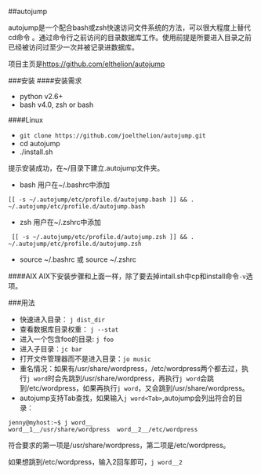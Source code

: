 <!---date:2014-02-19-->
##autojump
<!---date:2014-02-21-->
autojump是一个配合bash或zsh快速访问文件系统的方法，可以很大程度上替代cd命令
。通过命令行之前访问的目录数据库工作。使用前提是所要进入目录之前已经被访问过至少一次并被记录进数据库。  

项目主页是<https://github.com/elthelion/autojump>

###安装
####安装需求
 * python v2.6+
 * bash v4.0, zsh or bash

####Linux
 * `git clone https://github.com/joelthelion/autojump.git`
 * cd autojump 
 * ./install.sh

提示安装成功，在~/目录下建立.autojump文件夹。

 * bash 用户在~/.bashrc中添加

```
[[ -s ~/.autojump/etc/profile.d/autojump.bash ]] && . ~/.autojump/etc/profile.d/autojump.bash
```

 * zsh 用户在~/.zshrc中添加

```
 [[ -s ~/.autojump/etc/profile.d/autojump.zsh ]] && . ~/.autojump/etc/profile.d/autojump.zsh
```

 * source ~/.bashrc 或 source ~/.zshrc

####AIX
AIX下安装步骤和上面一样，除了要去掉intall.sh中cp和install命令`-v`选项。


###用法

 * 快速进入目录： `j dist_dir`
 * 查看数据库目录权重： `j --stat`
 * 进入一个包含foo的目录: `j foo`
 * 进入子目录：`jc bar`
 * 打开文件管理器而不是进入目录：`jo music`
 * 重名情况：如果有/usr/share/wordpress，/etc/wordpress两个都去过，执行`j word`时会先跳到/usr/share/wordpress，再执行`j word`会跳到/etc/wordpress，如果再执行`j word`，又会跳到/usr/share/wordpress。
 * autojump支持Tab查找，如果输入`j word<Tab>`,autojump会列出符合的目录：

```
jenny@myhost:~$ j word__
word__1__/usr/share/wordpress  word__2__/etc/wordpress
```

符合要求的第一项是/usr/share/wordpress，第二项是/etc/wordpress。

如果想跳到/etc/wordpress，输入2回车即可，`j word__2`
